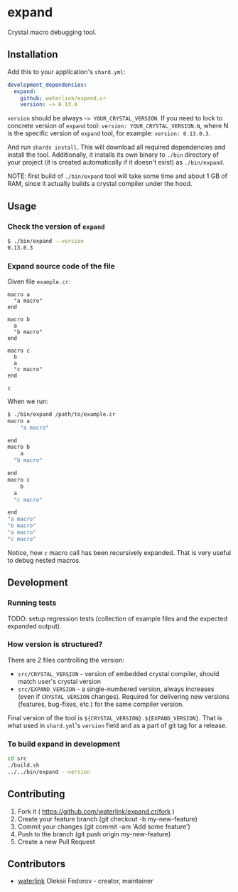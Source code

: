 # expand

Crystal macro debugging tool.

## Installation

Add this to your application's `shard.yml`:

```yaml
development_dependencies:
  expand:
    github: waterlink/expand.cr
    version: ~> 0.13.0
```

`version` should be always `~> YOUR_CRYSTAL_VERSION`. If you need to lock to
concrete version of `expand` tool: `version: YOUR_CRYSTAL_VERSION.N`, where N
is the specific version of `expand` tool, for example: `version: 0.13.0.3`.

And run `shards install`. This will download all required dependencies and
install the tool. Additionally, it installs its own binary to `./bin` directory
of your project (it is created automatically if it doesn't exist) as
`./bin/expand`.

NOTE: first build of `./bin/expand` tool will take some time and about 1 GB of
RAM, since it actually builds a crystal compiler under the hood.

## Usage

### Check the version of `expand`

```bash
$ ./bin/expand --version
0.13.0.3
```

### Expand source code of the file

Given file `example.cr`:

```crystal
macro a
  "a macro"
end

macro b
  a
  "b macro"
end

macro c
  b
  a
  "c macro"
end

c
```

When we run:

```bash
$ ./bin/expand /path/to/example.cr
macro a
    "a macro"

end
macro b
    a
  "b macro"

end
macro c
    b
  a
  "c macro"

end
"a macro"
"b macro"
"a macro"
"c macro"

```

Notice, how `c` macro call has been recursively expanded.
That is very useful to debug nested macros.

## Development

### Running tests

TODO: setup regression tests (collection of example files
and the expected expanded output).

### How version is structured?

There are 2 files controlling the version:

- `src/CRYSTAL_VERSION` - version of embedded crystal
  compiler, should match user's crystal version
- `src/EXPAND_VERSION` - a single-numbered version, always
  increases (even if `CRYSTAL_VERSION` changes). Required
  for delivering new versions (features, bug-fixes, etc.)
  for the same compiler version.

Final version of the tool is
`${CRYSTAL_VERSION}.${EXPAND_VERSION}`. That is what used in
`shard.yml`'s `version` field and as a part of git tag for a
release.

### To build expand in development

```bash
cd src
./build.sh
../../bin/expand --version
```

## Contributing

1. Fork it ( https://github.com/waterlink/expand.cr/fork )
2. Create your feature branch (git checkout -b my-new-feature)
3. Commit your changes (git commit -am 'Add some feature')
4. Push to the branch (git push origin my-new-feature)
5. Create a new Pull Request

## Contributors

- [waterlink](https://github.com/waterlink) Oleksii Fedorov - creator, maintainer
